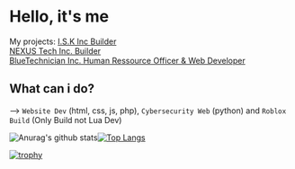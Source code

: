 # Hello, it's me


My projects:
[I.S.K Inc Builder](https://www.roblox.com/groups/7094138/I-S-K-Inc) <br>
[NEXUS Tech Inc. Builder](https://www.roblox.com/groups/5990010/NEXUS-Tech-Inc) <br>
[BlueTechnician Inc. Human Ressource Officer & Web Developer](https://www.roblox.com/groups/8844039/BlueTechnician-Incorporated) <br>

## What can i do?

--> `Website Dev` (html, css, js, php), `Cybersecurity Web` (python) and `Roblox Build` (Only Build not Lua Dev)


![Anurag's github stats](https://github-readme-stats.vercel.app/api?username=Hugoto69&show_icons=true&theme=algolia)[![Top Langs](https://github-readme-stats.vercel.app/api/top-langs/?username=Hugoto69&theme=algolia)](https://github.com/anuraghazra/github-readme-stats)



[![trophy](https://github-profile-trophy.vercel.app/?username=Hugoto69&theme=chalk)](https://github.com/ryo-ma/github-profile-trophy)



<!--
## Join my discord server:

[ohhh click](https://discord.gg/dFD2VzV)

![beep beep i'm a sheep](https://64.media.tumblr.com/tumblr_m9py0wFtq01rshzllo1_500.gifv)
-->
